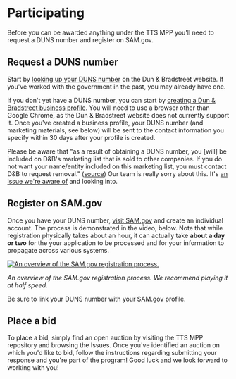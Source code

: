 Participating
=================

Before you can be awarded anything under the TTS MPP you'll need to request a DUNS number and register on SAM.gov.

Request a DUNS number
---------------------

Start by [looking up your DUNS number](http://www.dnb.com/duns-number/lookup.html) on the Dun & Bradstreet website. If you've worked with the government in the past, you may already have one.

If you don't yet have a DUNS number, you can start by [creating a Dun & Bradstreet business profile](https://www.dandb.com/product/companyupdate/companyupdateHome?execution=e10s1). You will need to use a browser other than Google Chrome, as the Dun & Bradstreet website does not currently support it. Once you've created a business profile, your DUNS number (and marketing materials, see below) will be sent to the contact information you specify within 30 days after your profile is created.

Please be aware that "as a result of obtaining a DUNS number, you \[will\] be included on D&B's marketing list that is sold to other companies. If you do not want your name/entity included on this marketing list, you must contact D&B to request removal." ([source](https://fsd.gov/fsd-gov/answer.do?sysparm_kbid=4dd0e67e6f585100211956532e3ee43a&sysparm_search=duns)) Our team is really sorry about this. It's [an issue we're aware of](https://github.com/18F/micropurchase/issues/1090) and looking into.

Register on SAM.gov
-------------------

Once you have your DUNS number, [visit SAM.gov](https://www.sam.gov) and create an individual account. The process is demonstrated in the video, below. Note that while registration physically takes about an hour, it can actually take **about a day or two** for the your application to be processed and for your information to propagate across various systems.

[![An overview of the SAM.gov registration process.](http://img.youtube.com/vi/YHq9KAdBI6A/0.jpg)](http://www.youtube.com/watch?v=YHq9KAdBI6A "Registering in SAM.gov")

*An overview of the SAM.gov registration process. We recommend playing it at half speed.*

Be sure to link your DUNS number with your SAM.gov profile.

Place a bid
-----------

To place a bid, simply find an open auction by visiting the TTS MPP repository and browsing the Issues. Once you've identified an auction on which you'd like to bid, follow the instructions regarding submitting your response and you're part of the program! Good luck and we look forward to working with you!
